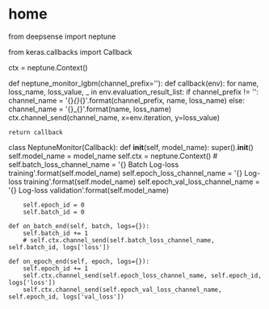 # home
from deepsense import neptune

from keras.callbacks import Callback

ctx = neptune.Context()


def neptune_monitor_lgbm(channel_prefix=''):
    def callback(env):
        for name, loss_name, loss_value, _ in env.evaluation_result_list:
            if channel_prefix != '':
                channel_name = '{}_{}_{}'.format(channel_prefix, name, loss_name)
            else:
                channel_name = '{}_{}'.format(name, loss_name)
            ctx.channel_send(channel_name, x=env.iteration, y=loss_value)

    return callback


class NeptuneMonitor(Callback):
    def __init__(self, model_name):
        super().__init__()
        self.model_name = model_name
        self.ctx = neptune.Context()
        # self.batch_loss_channel_name = '{} Batch Log-loss training'.format(self.model_name)
        self.epoch_loss_channel_name = '{} Log-loss training'.format(self.model_name)
        self.epoch_val_loss_channel_name = '{} Log-loss validation'.format(self.model_name)

        self.epoch_id = 0
        self.batch_id = 0

    def on_batch_end(self, batch, logs={}):
        self.batch_id += 1
        # self.ctx.channel_send(self.batch_loss_channel_name, self.batch_id, logs['loss'])

    def on_epoch_end(self, epoch, logs={}):
        self.epoch_id += 1
        self.ctx.channel_send(self.epoch_loss_channel_name, self.epoch_id, logs['loss'])
        self.ctx.channel_send(self.epoch_val_loss_channel_name, self.epoch_id, logs['val_loss'])
